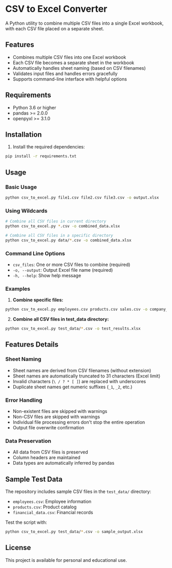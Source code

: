 # CSV to Excel Converter

A Python utility to combine multiple CSV files into a single Excel workbook, with each CSV file placed on a separate sheet.

## Features

- Combines multiple CSV files into one Excel workbook
- Each CSV file becomes a separate sheet in the workbook
- Automatically handles sheet naming (based on CSV filenames)
- Validates input files and handles errors gracefully
- Supports command-line interface with helpful options

## Requirements

- Python 3.6 or higher
- pandas >= 2.0.0
- openpyxl >= 3.1.0

## Installation

1. Install the required dependencies:
```bash
pip install -r requirements.txt
```

## Usage

### Basic Usage

```bash
python csv_to_excel.py file1.csv file2.csv file3.csv -o output.xlsx
```

### Using Wildcards

```bash
# Combine all CSV files in current directory
python csv_to_excel.py *.csv -o combined_data.xlsx

# Combine all CSV files in a specific directory
python csv_to_excel.py data/*.csv -o combined_data.xlsx
```

### Command Line Options

- `csv_files`: One or more CSV files to combine (required)
- `-o, --output`: Output Excel file name (required)
- `-h, --help`: Show help message

### Examples

1. **Combine specific files:**
```bash
python csv_to_excel.py employees.csv products.csv sales.csv -o company_data.xlsx
```

2. **Combine all CSV files in test_data directory:**
```bash
python csv_to_excel.py test_data/*.csv -o test_results.xlsx
```

## Features Details

### Sheet Naming
- Sheet names are derived from CSV filenames (without extension)
- Sheet names are automatically truncated to 31 characters (Excel limit)
- Invalid characters (`\ / ? * [ ]`) are replaced with underscores
- Duplicate sheet names get numeric suffixes (`_1`, `_2`, etc.)

### Error Handling
- Non-existent files are skipped with warnings
- Non-CSV files are skipped with warnings
- Individual file processing errors don't stop the entire operation
- Output file overwrite confirmation

### Data Preservation
- All data from CSV files is preserved
- Column headers are maintained
- Data types are automatically inferred by pandas

## Sample Test Data

The repository includes sample CSV files in the `test_data/` directory:
- `employees.csv`: Employee information
- `products.csv`: Product catalog
- `financial_data.csv`: Financial records

Test the script with:
```bash
python csv_to_excel.py test_data/*.csv -o sample_output.xlsx
```

## License

This project is available for personal and educational use.